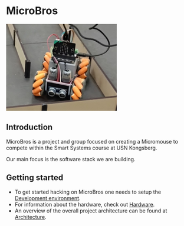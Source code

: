 # MicroBros
<img src="./Docs/Images/Car.jpg" width="300">

## Introduction
MicroBros is a project and group focused on creating a Micromouse to compete within the Smart Systems course at USN Kongsberg.

Our main focus is the software stack we are building.

## Getting started
- To get started hacking on MicroBros one needs to setup the [Development environment](Docs/DevelopmentEnvironment.md).
- For information about the hardware, check out [Hardware](Docs/Hardware.md).
- An overview of the overall project architecture can be found at [Architecture](Docs/Architecture.md).
